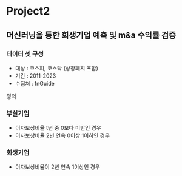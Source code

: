 # Project2

## 머신러닝을 통한 회생기업 예측 및 m&a 수익률 검증

### 데이터 셋 구성
- 대상 : 코스피, 코스닥 (상장폐지 포함)
- 기간 : 2011-2023
- 수집처 : fnGuide

정의
### 부실기업
- 이자보상비율 t년 중 0보다 미만인 경우
- 이자보상비율 2년 연속 0이상 1이하인 경우

### 회생기업
- 이자보상비율이 2년 연속 1이상인 경우
